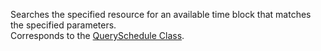 Searches the specified resource for an available time block that matches the specified parameters.  
Corresponds to the [QuerySchedule Class](https://msdn.microsoft.com/library/microsoft.crm.sdk.messages.queryschedulerequest.aspx).
